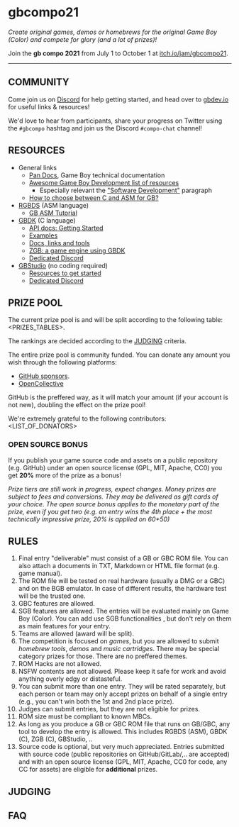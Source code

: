 # gbcompo21

*Create original games, demos or homebrews for the original Game Boy (Color) and compete for glory (and a lot of prizes)!*

Join the **gb compo 2021** from July 1 to October 1 at [itch.io/jam/gbcompo21](https://itch.io/jam/gbcompo21).

---

## COMMUNITY

Come join us on <a href="https://discord.io/gbdev" target="_blank">Discord</a> for help getting started, and head over to <a href="https://gbdev.io" target="_blank">gbdev.io</a> for useful links & resources!

We'd love to hear from participants, share your progress on Twitter using the `#gbcompo` hashtag and join us the Discord `#compo-chat` channel!

## RESOURCES

- General links
   - [Pan Docs](https://gbdev.io/pandocs), Game Boy technical documentation
   - [Awesome Game Boy Development list of resources](https://gbdev.io/list)
     - Especially relevant the ["Software Development"](https://gbdev.io/list.html#software-development) paragraph
   - [How to choose between C and ASM for GB?](https://gbdev.io/guides/tools.html#languages)
- [RGBDS](https://rgbds.gbdev.io/) (ASM language)
  - [GB ASM Tutorial](https://eldred.fr/gb-asm-tutorial)
- [GBDK](https://github.com/gbdk-2020/gbdk-2020/) (C language)
   - [API docs: Getting Started](https://gbdk-2020.github.io/gbdk-2020/docs/api/docs_getting_started.html)
   - [Examples](https://github.com/mrombout/gbdk_playground)
   - [Docs, links and tools](https://gbdk-2020.github.io/gbdk-2020/docs/api/docs_links_and_tools.html)
   - [ZGB: a game engine using GBDK](https://github.com/Zal0/ZGB)
   - [Dedicated Discord]()
- [GBStudio](https://www.gbstudio.dev/) (no coding required)
   - [Resources to get started](https://gbstudiocentral.com/resources/)
   - [Dedicated Discord](https://discord.gg/knRryZWGcm)


## PRIZE POOL

The current prize pool is <X> and will be split according to the following table: <PRIZES_TABLES>.

The rankings are decided according to the [JUDGING](#JUDGING) criteria.

The entire prize pool is community funded. You can donate any amount you wish through the following platforms:

- [GitHub sponsors](https://github.com/sponsors/avivace?editing=true&frequency=one-time). 
- [OpenCollective](https://opencollective.com/gbdev?language=fr)
 
GitHub is the preffered way, as it will match your amount (if your account is not new), doubling the effect on the prize pool!

We're extremely grateful to the following contributors: <LIST_OF_DONATORS>

### OPEN SOURCE BONUS

If you publish your game source code and assets on a public repository (e.g. GitHub) under an open source license (GPL, MIT, Apache, CC0) you get **20%** more of the prize as a bonus!

*Prize tiers are still work in progress, expect changes. Money prizes are subject to fees and conversions. They may be delivered as gift cards of your choice. The open source bonus applies to the monetary part of the prize, even if you get two (e.g. an entry wins the 4th place + the most technically impressive prize, 20% is applied on 60+50)*

## RULES

1. Final entry "deliverable" must consist of a GB or GBC ROM file. You can also attach a documents in TXT, Markdown or HTML file format (e.g. game manual).
2. The ROM file will be tested on real hardware (usually a DMG or a GBC) and on the BGB emulator. In case of different results, the hardware test will be the trusted one.
3. GBC features are allowed.
4. SGB features are allowed. The entries will be evaluated mainly on Game Boy (Color). You can add use SGB functionalities , but don't rely on them as main features for your entry.
5. Teams are allowed (award will be split).
6. The competition is focused on *games*, but you are allowed to submit *homebrew tools*, *demos* and *music cartridges*. There may be special category prizes for those. There are no preffered themes.
7. ROM Hacks are not allowed.
8. NSFW contents are not allowed. Please keep it safe for work and avoid anything overly edgy or distasteful. 
9. You can submit more than one entry. They will be rated separately, but each person or team may only accept prizes on behalf of a single entry (e.g., you can't win both the 1st and 2nd place prize).
10. Judges can submit entries, but they are not eligible for prizes.
11. ROM size must be compliant to known MBCs.
12. As long as you produce a GB or GBC ROM file that runs on GB/GBC, any tool to develop the entry is allowed. This includes RGBDS (ASM), GBDK (C), ZGB (C), GBStudio, ..
13. Source code is optional, but very much appreciated. Entries submitted with source code (public repositories on GitHub/GitLab/,.. are accepted) and with an open source license (GPL, MIT, Apache, CC0 for code, any CC for assets) are eligible for **additional** prizes.


## JUDGING

## FAQ

